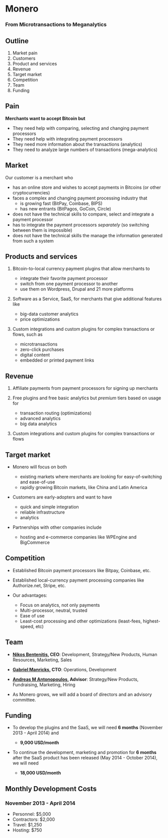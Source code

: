 # Monero
### From Microtransactions to Meganalytics



## Outline

1. Market pain
2. Customers
3. Product and services
4. Revenue
5. Target market
6. Competition
7. Team
8. Funding



## Pain

**Merchants want to accept Bitcoin but**

- They need help with comparing, selecting and changing payment processors
- They need help with integrating payment processors
- They need more information about the transactions (analytics)
- They need to analyze large numbers of transactions (mega-analytics)



## Market

Our customer is a merchant who

- has an online store and wishes to accept payments in Bitcoins (or other cryptocurrencies)
- faces a complex and changing payment processing industry that
	- is growing fast (BitPay, Coinbase, BIPS)
    - has new entrants (BitPagos, GoCoin, Circle)
- does not have the technical skills to compare, select and integrate a payment processor
- has to integrate the payment processors *separately* (so switching between them is impossible)
- does not have the technical skills the manage the information generated from such a system



## Products and services

1. Bitcoin-to-local currency payment plugins that allow merchants to
	- integrate their favorite payment processor
	- switch from one payment processor to another
	- use them on Wordpress, Drupal and 21 more platforms

2. Software as a Service, SaaS, for merchants that give additional features like
	- big-data customer analytics
	- price optimizations

3. Custom integrations and custom plugins for complex transactions or flows, such as
	- microtransactions
    - zero-click purchases
    - digital content
    - embedded or printed payment links



## Revenue

1. Affiliate payments from payment processors for signing up merchants

2. Free plugins and free basic analytics but *premium* tiers based on usage for
	- transaction routing (optimizations)
    - advanced analytics
    - big data analytics

3. Custom integrations and custom plugins for complex transactions or flows



## Target market

- Monero will focus on both
	- existing markets where merchants are looking for easy-of-switching and ease-of-use
	- rapidly growing Bitcoin markets, like China and Latin America

- Customers are early-adopters and want to have
	- quick and simple integration
	- reliable infrastructure
	- analytics

- Partnerships with other companies include
	- hosting and e-commerce companies like WPEngine and BigCommerce



## Competition

- Established Bitcoin payment processors like Bitpay, Coinbase, etc.

- Established local-currency payment processing companies like Authorize.net, Stripe, etc.

- Our advantages:
	- Focus on analytics, not only payments
    - Multi-processor, neutral, trusted
    - Ease of use
    - Least-cost processing and other optimizations (least-fees, highest-speed, etc)



## Team

- **[Nikos Bentenitis](http://www.linkedin.com/in/nikosbentenitis), CEO**: Development, Strategy/New Products, Human Resources, Marketing, Sales

- **[Gabriel Manricks](http://gabrielmanricks.com), CTO**: Operations, Development

- **[Andreas M Antonopoulos](http://antonopoulos.com), Advisor**: Strategy/New Products, Fundraising, Marketing, Hiring

- As Monero grows, we will add a board of directors and an advisory committee.



## Funding

- To develop the plugins and the SaaS, we will need **6 months** (November 2013 - April 2014) and
	- **9,000 USD/month**

- To continue the development, marketing and promotion for **6 months** after the SaaS product has been released (May 2014 - October 2014), we will need
	- **18,000 USD/month**



## Monthly Development Costs
### November 2013 - April 2014

- Personnel: $5,000
- Contractors: $2,000
- Travel: $1,250
- Hosting: $750